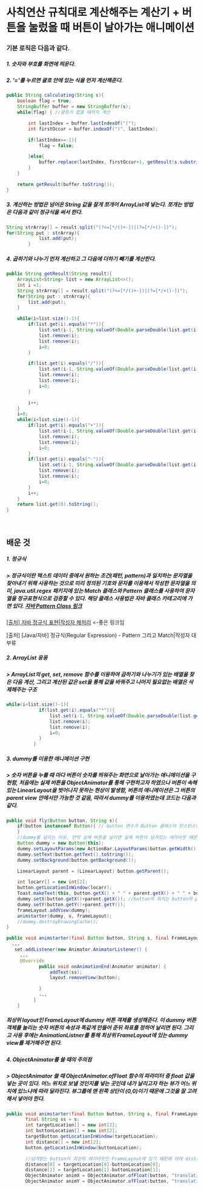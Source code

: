 # 사칙연산 규칙대로 계산해주는 계산기 + 버튼을 눌렀을 때 버튼이 날아가는 애니메이션

### 기본 로직은 다음과 같다.

##### 1. 숫자와 부호를 화면에 띄운다.
##### 2. '='를 누르면 괄호 안에 있는 식을 먼저 계산해준다.
```java
public String calculating(String s){
    boolean flag = true;
    StringBuffer buffer = new StringBuffer(s);
    while(flag) { //괄호가 없을 때까지 계산

        int lastIndex = buffer.lastIndexOf("(");
        int firstOccur = buffer.indexOf(")", lastIndex);

        if(lastIndex==-1){
            flag = false;

        }else{
            buffer.replace(lastIndex, firstOccur+1, getResult(s.substring(lastIndex+1, firstOccur)));
        }
    }

    return getResult(buffer.toString());
}
```
##### 3. 계산하는 방법은 넘어온 String 값을 잘게 쪼개어 ArrayList에 넣는다. 쪼개는 방법은 다음과 같이 정규식을 써서 한다.

```java
String strArray[] = result.split("(?<=[*/()+-])|(?=[*/+()-])");
for(String put : strArray){
            list.add(put);
        }
```

##### 4. 곱하기와 나누기 먼저 계산하고 그 다음에 더하기 빼기를 계산한다.
```java
public String getResult(String result){
    ArrayList<String> list = new ArrayList<>();
    int i =1;
    String strArray[] = result.split("(?<=[*/()+-])|(?=[*/+()-])");
    for(String put : strArray){
        list.add(put);
    }

    while(i<list.size()-1){
        if(list.get(i).equals("*")){
            list.set(i-1, String.valueOf(Double.parseDouble(list.get(i-1)) * Double.parseDouble(list.get(i+1))));
            list.remove(i);
            list.remove(i);
            i=0;
        }

        if(list.get(i).equals("/")){
            list.set(i-1, String.valueOf(Double.parseDouble(list.get(i-1)) / Double.parseDouble(list.get(i+1))));
            list.remove(i);
            list.remove(i);
            i=0;
        }

        i++;
    }
    i=0;
    while(i<list.size()-1){
        if(list.get(i).equals("+")){
            list.set(i-1, String.valueOf(Double.parseDouble(list.get(i-1)) + Double.parseDouble(list.get(i+1))));
            list.remove(i);
            list.remove(i);
            i=0;
        }
        if(list.get(i).equals("-")){
            list.set(i-1, String.valueOf(Double.parseDouble(list.get(i-1)) - Double.parseDouble(list.get(i+1))));
            list.remove(i);
            list.remove(i);
            i=0;
        }
        i++;
    }
    return list.get(0).toString();
}
```

<br>


## 배운 것

##### 1. 정규식
##### > 정규식이란 텍스트 데이터 중에서 원하는 조건(패턴, pattern)과 일치하는 문자열을 찾아내기 위해 사용하는 것으로 미리 정의된 기호와 문자를 이용해서 작성한 문자열을 의미, java.util.regex 패키지에 있는 Match 클래스와 Pattern 클래스를 사용하여 문자열을 정규표현식으로 검증할 수 있다. 해당 클래스 사용법은 자바 클래스 카테고리에 가면 있다. [자바 Pattern Class 링크](http://docs.oracle.com/javase/8/docs/api/index.html)
[[출처] 자바 정규식 표현|작성자 해처리](http://blog.naver.com/phcs1219/140092773115) <-좋은 링크임

[출처] [Java/자바] 정규식(Regular Expression) - Pattern 그리고 Match|작성자 대부류

##### 2. ArrayList 응용
##### > ArrayList의 get, set, remove 함수를 이용하여 곱하기와 나누기가 있는 배열을 찾은 다음 계산, 그리고 계산된 값은 set을 통해 값을 바꿔주고 나머지 필요없는 배열은 삭제해주는 구조
```java
while(i<list.size()-1){
            if(list.get(i).equals("*")){
                list.set(i-1, String.valueOf(Double.parseDouble(list.get(i-1)) * Double.parseDouble(list.get(i+1))));
                list.remove(i);
                list.remove(i);
                i=0;
            }
          }
```

##### 3. dummy를 이용한 애니메이션 구현
##### > 숫자 버튼을 누를 때 마다 버튼이 숫자를 띄워주는 화면으로 날아가는 애니메이션을 구현함, 처음에는 실제 버튼을 ObjectAnimator를 통해 구현하고자 하였으나 버튼이 속해있는 LinearLayout을 벗어나지 못하는 현상이 발생함, 버튼의 애니메이션은 그 버튼의 parent view 안에서만 가능한 것 같음, 따라서 dummy를 이용하였는데 코드는 다음과 같다.

```java
public void fly(Button button, String s){
    if(button instanceof Button){ // button 변수가 Button 클래스의 인스턴스인지를 체크
    }
    //dummy를 날리는 이유, 만약 실제 버튼을 날리면 실제 버튼이 담겨있는 레이아웃 때문에 버튼이 레이아웃을 벗어나지 못한다. 따라서 dummy를 최상위 레이아웃에 넣어서 하면 보이게 된다.
    Button dummy = new Button(this);
    dummy.setLayoutParams(new ActionBar.LayoutParams(button.getWidth(), button.getHeight()));
    dummy.setText(button.getText().toString());
    dummy.setBackground(button.getBackground());

    LinearLayout parent = (LinearLayout) button.getParent();

    int locarr[] = new int[2];
    button.getLocationInWindow(locarr);
    Toast.makeText(this, button.getX() + " " + parent.getX() + " " + button.getY() + " " + parent.getY(), Toast.LENGTH_SHORT).show();
    dummy.setX(button.getX()+parent.getX()); //button의 위치는 button의 parent layout에 대한 상대적인 값이고, layout의 위치는 FrameLayout에서의 상대적인 위치이기 때문에 이 두개를 더해줘야 한다.
    dummy.setY(button.getY()+parent.getY());
    frameLayout.addView(dummy);
    animstarter(dummy, s, frameLayout);
    //dummy.destroyDrawingCache();
}

public void animstarter(final Button button, String s, final FrameLayout layout){
  ...
   set.addListener(new Animator.AnimatorListener() {
     ...
     @Override
            public void onAnimationEnd(Animator animator) {
                addText(ss);
                layout.removeView(button);

            }
            ...
          }
    }
```

##### 최상위 layout인 FrameLayout에 dummy 버튼 객체를 생성해준다. 이 dummy 버튼 객체를 눌리는 숫자 버튼의 속성과 똑같게 만들어 준뒤 좌표를 정하여 날리면 된다. 그리고 사용 후에는 AnimationListner를 통해 최상위 FrameLayout에 있는 dummy view를 제거해주면 된다.

##### 4. ObjectAnimator를 쓸 때의 주의점
##### > ObjectAnimator 쓸 때 ObjectAnimator.ofFloat 함수의 파라미터 중 float 값을 넣는 곳이 있다. 어느 위치로 보낼 것인지를 넣는 곳인데 내가 날리고자 하는 뷰가 어느 위치에 있느냐에 따라 달라진다. 뷰그룹에 맨 왼쪽 상단이 (0,0)이기 때문에 그것을 잘 고려해서 넣어야 한다.
```java
public void animstarter(final Button button, String s, final FrameLayout layout){
       final String ss = s;
       int targetLocation[] = new int[2];
       int buttonLocation[] = new int[2];
       targetButton.getLocationInWindow(targetLocation);
       int distance[] = new int[2];
       button.getLocationInWindow(buttonLocation);

       //넘겨받는 button이 최상위 레이아웃인 FrameLayout에 있기 때문에 아래 distance 구하는 식은 사용하면 안된다. 부정확할 수 있다.
       distance[0] = targetLocation[0]-buttonLocation[0];
       distance[1] = targetLocation[1]-buttonLocation[1];
       ObjectAnimator animX = ObjectAnimator.ofFloat(button, "translationX", targetButton.getX());
       ObjectAnimator animY = ObjectAnimator.ofFloat(button, "translationY", targetButton.getY());
```
